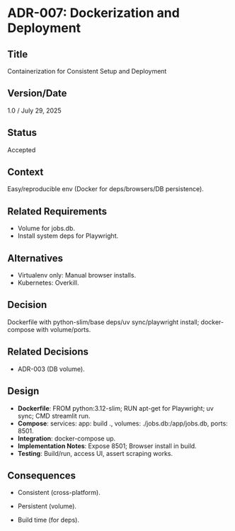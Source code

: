 # ADR-007: Dockerization and Deployment

## Title

Containerization for Consistent Setup and Deployment

## Version/Date

1.0 / July 29, 2025

## Status

Accepted

## Context

Easy/reproducible env (Docker for deps/browsers/DB persistence).

## Related Requirements

- Volume for jobs.db.
- Install system deps for Playwright.

## Alternatives

- Virtualenv only: Manual browser installs.
- Kubernetes: Overkill.

## Decision

Dockerfile with python-slim/base deps/uv sync/playwright install; docker-compose with volume/ports.

## Related Decisions

- ADR-003 (DB volume).

## Design

- **Dockerfile**: FROM python:3.12-slim; RUN apt-get for Playwright; uv sync; CMD streamlit run.
- **Compose**: services: app: build ., volumes: ./jobs.db:/app/jobs.db, ports: 8501.
- **Integration**: docker-compose up.
- **Implementation Notes**: Expose 8501; Browser install in build.
- **Testing**: Build/run, access UI, assert scraping works.

## Consequences

- Consistent (cross-platform).
- Persistent (volume).

- Build time (for deps).
